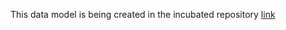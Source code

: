 This data model is being created in the incubated repository [link](https://github.com/smart-data-models/incubated/tree/master/RawWaterManagement/HydraulicSimulationResult)